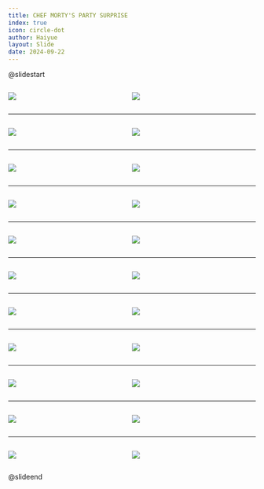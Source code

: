 ```yaml
---
title: CHEF MORTY'S PARTY SURPRISE
index: true
icon: circle-dot
author: Haiyue
layout: Slide
date: 2024-09-22
---
```

 
@slidestart

<div style="display:flex">
<div style="flex:1">

![](https://raw.githubusercontent.com/yclord/reading/refs/heads/master/english/Level-S/CHEF%20MORTY'S%20PARTY%20SURPRISE/001.webp)
</div>
<div style="flex:1">

![](https://raw.githubusercontent.com/yclord/reading/refs/heads/master/english/Level-S/CHEF%20MORTY'S%20PARTY%20SURPRISE/002.webp)
</div>
</div>

---

<div style="display:flex">
<div style="flex:1">

![](https://raw.githubusercontent.com/yclord/reading/refs/heads/master/english/Level-S/CHEF%20MORTY'S%20PARTY%20SURPRISE/003.webp)
</div>
<div style="flex:1">

![](https://raw.githubusercontent.com/yclord/reading/refs/heads/master/english/Level-S/CHEF%20MORTY'S%20PARTY%20SURPRISE/004.webp)
</div>
</div>

---

<div style="display:flex">
<div style="flex:1">

![](https://raw.githubusercontent.com/yclord/reading/refs/heads/master/english/Level-S/CHEF%20MORTY'S%20PARTY%20SURPRISE/005.webp)
</div>
<div style="flex:1">

![](https://raw.githubusercontent.com/yclord/reading/refs/heads/master/english/Level-S/CHEF%20MORTY'S%20PARTY%20SURPRISE/006.webp)
</div>
</div>

---

<div style="display:flex">
<div style="flex:1">

![](https://raw.githubusercontent.com/yclord/reading/refs/heads/master/english/Level-S/CHEF%20MORTY'S%20PARTY%20SURPRISE/007.webp)
</div>
<div style="flex:1">

![](https://raw.githubusercontent.com/yclord/reading/refs/heads/master/english/Level-S/CHEF%20MORTY'S%20PARTY%20SURPRISE/008.webp)
</div>
</div>

---

<div style="display:flex">
<div style="flex:1">

![](https://raw.githubusercontent.com/yclord/reading/refs/heads/master/english/Level-S/CHEF%20MORTY'S%20PARTY%20SURPRISE/009.webp)
</div>
<div style="flex:1">

![](https://raw.githubusercontent.com/yclord/reading/refs/heads/master/english/Level-S/CHEF%20MORTY'S%20PARTY%20SURPRISE/010.webp)
</div>
</div>

---

<div style="display:flex">
<div style="flex:1">

![](https://raw.githubusercontent.com/yclord/reading/refs/heads/master/english/Level-S/CHEF%20MORTY'S%20PARTY%20SURPRISE/011.webp)
</div>
<div style="flex:1">

![](https://raw.githubusercontent.com/yclord/reading/refs/heads/master/english/Level-S/CHEF%20MORTY'S%20PARTY%20SURPRISE/012.webp)
</div>
</div>

---

<div style="display:flex">
<div style="flex:1">

![](https://raw.githubusercontent.com/yclord/reading/refs/heads/master/english/Level-S/CHEF%20MORTY'S%20PARTY%20SURPRISE/013.webp)
</div>
<div style="flex:1">

![](https://raw.githubusercontent.com/yclord/reading/refs/heads/master/english/Level-S/CHEF%20MORTY'S%20PARTY%20SURPRISE/014.webp)
</div>
</div>

---

<div style="display:flex">
<div style="flex:1">

![](https://raw.githubusercontent.com/yclord/reading/refs/heads/master/english/Level-S/CHEF%20MORTY'S%20PARTY%20SURPRISE/015.webp)
</div>
<div style="flex:1">

![](https://raw.githubusercontent.com/yclord/reading/refs/heads/master/english/Level-S/CHEF%20MORTY'S%20PARTY%20SURPRISE/016.webp)
</div>
</div>

---

<div style="display:flex">
<div style="flex:1">

![](https://raw.githubusercontent.com/yclord/reading/refs/heads/master/english/Level-S/CHEF%20MORTY'S%20PARTY%20SURPRISE/017.webp)
</div>
<div style="flex:1">

![](https://raw.githubusercontent.com/yclord/reading/refs/heads/master/english/Level-S/CHEF%20MORTY'S%20PARTY%20SURPRISE/018.webp)
</div>
</div>

---

<div style="display:flex">
<div style="flex:1">

![](https://raw.githubusercontent.com/yclord/reading/refs/heads/master/english/Level-S/CHEF%20MORTY'S%20PARTY%20SURPRISE/019.webp)
</div>
<div style="flex:1">

![](https://raw.githubusercontent.com/yclord/reading/refs/heads/master/english/Level-S/CHEF%20MORTY'S%20PARTY%20SURPRISE/020.webp)
</div>
</div>

---

<div style="display:flex">
<div style="flex:1">

![](https://raw.githubusercontent.com/yclord/reading/refs/heads/master/english/Level-S/CHEF%20MORTY'S%20PARTY%20SURPRISE/021.webp)
</div>
<div style="flex:1">

![](https://raw.githubusercontent.com/yclord/reading/refs/heads/master/english/Level-S/CHEF%20MORTY'S%20PARTY%20SURPRISE/022.webp)
</div>
</div>

@slideend